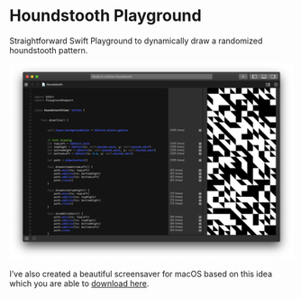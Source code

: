 # Houndstooth Playground

Straightforward Swift Playground to dynamically draw a randomized houndstooth pattern.

![](preview.png)

I’ve also created a beautiful screensaver for macOS based on this idea which you are able to [download here](https://martinlexow.de/downloads/eau-screensaver.zip).
